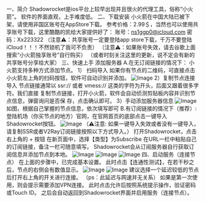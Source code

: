 一、简介
Shadowrocket是ios平台上较早出现并且很火的代理工具，俗称“小火箭”。
软件的界面直观，上手难度低。
二、下载安装
小火箭在中国大陆已被下架，请使用非国区账号在AppStore下载。
参考价格：2.99＄，当然也可以使用共享账号下载，这里酷酷的凯给大家提供好了：
账号：ns1ggp0@icloud.com
密码：Xx223322
（注意⚠️：共享账号一定要登陆app store下载，千万不要登陆iCloud！！！不然锁机了我可不负责）
（注意⚠️：如果账号失效，请去谷歌上面搜索“小火箭独享账号”自行购买）
（或者时刻关注这里的更新，说不定会有新的共享账号分享给大家）
三、快速上手
添加服务器
    A.在无订阅链接的情况下：
小火箭支持多种方式添加节点。
1） 扫码导入
如果你有节点的二维码，可直接点击小火箭左上角的扫码按钮，软件可自动识别并添加。
![Image](https://raw.githubusercontent.com/zhufengshaonian/Shadowrocket-course/main/01.PNG)
2）复制节点连接导入
节点链接通常以 ssr:// 或者 vmess:// 这类的字符为开头，后面又跟着很多字符。我们直接
复制节点链接，打开小火箭，软件会自动侦测剪贴板内容并识别节点信息，弹窗询问是否保
存，点击确认即可。
3）手动添加服务器信息
![Image](https://raw.githubusercontent.com/zhufengshaonian/Shadowrocket-course/main/02.PNG)
如图，根据自己掌握的节点信息，依次填写即可
    B.有订阅链接的情况下（推荐）:
登陆机场（你买节点的地方）官网，在官网首页的底部点击一键导入Shadowrocket按钮。
![Image](https://raw.githubusercontent.com/zhufengshaonian/Shadowrocket-course/main/03.PNG)
（⚠️注意: 如果一键导入失效或者没有一键导入，请复制SSR或者V2Ray订阅链接按照以下方式导入。）
打开Shadowrocket，点击右上角的 + 按钮
在新页面中，选择【类型】为Subscribe
在URL一栏中粘贴自己的订阅链接，备注一栏可随意填写。
Shadowrocket会从订阅服务器自行获取订阅信息并添加节点到本地。
![Image](https://raw.githubusercontent.com/zhufengshaonian/Shadowrocket-course/main/04.PNG)
![Image](https://raw.githubusercontent.com/zhufengshaonian/Shadowrocket-course/main/05.PNG)
![Image](https://raw.githubusercontent.com/zhufengshaonian/Shadowrocket-course/main/06.PNG)
四、启动服务（连接节点）
在上面的步骤中，已完成基本设置。
此时点击【连通性测试】，在若干秒之后，节点的右侧会有数值显示。
![Image](https://raw.githubusercontent.com/zhufengshaonian/Shadowrocket-course/main/07.PNG)
![Image](https://raw.githubusercontent.com/zhufengshaonian/Shadowrocket-course/main/08.PNG)
建议选择一个延迟较低的节点后打开右上角的开关进行连接。
（ps：此延迟与网速并无关系）
如果是第一次使用，则会提示需要添加VPN连接。
此时点击允许后按照系统提示操作，验证密码或Touch ID。
之后会自动返回到Shadowrocket界面并启用服务（连接节点）。
